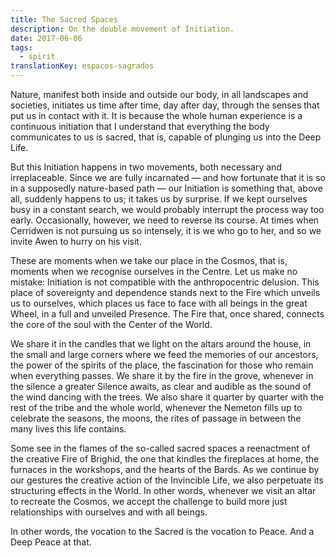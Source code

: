 ```yaml
---
title: The Sacred Spaces
description: On the double movement of Initiation.
date: 2017-06-06
tags:
  - spirit
translationKey: espacos-sagrados
---
```


Nature, manifest both inside and outside our body, in all landscapes and societies, initiates us time after time, day after day, through the senses that put us in contact with it. It is because the whole human experience is a continuous initiation that I understand that everything the body communicates to us is sacred, that is, capable of plunging us into the Deep Life.

But this Initiation happens in two movements, both necessary and irreplaceable. Since we are fully incarnated — and how fortunate that it is so in a supposedly nature-based path — our Initiation is something that, above all, suddenly happens to us; it takes us by surprise. If we kept ourselves busy in a constant search, we would probably interrupt the process way too early. Occasionally, however, we need to reverse its course. At times when Cerridwen is not pursuing us so intensely, it is we who go to her, and so we invite Awen to hurry on his visit.

These are moments when we take our place in the Cosmos, that is, moments when we *re*cognise ourselves in the Centre. Let us make no mistake: Initiation is not compatible with the anthropocentric delusion. This place of sovereignty and dependence stands next to the Fire which unveils us to ourselves, which places us face to face with all beings in the great Wheel, in a full and unveiled Presence. The Fire that, once shared, connects the core of the soul with the Center of the World.

We share it in the candles that we light on the altars around the house, in the small and large corners where we feed the memories of our ancestors, the power of the spirits of the place, the fascination for those who remain when everything passes. We share it by the fire in the grove, whenever in the silence a greater Silence awaits, as clear and audible as the sound of the wind dancing with the trees. We also share it quarter by quarter with the rest of the tribe and the whole world, whenever the Nemeton fills up to celebrate the seasons, the moons, the rites of passage in between the many lives this life contains.

Some see in the flames of the so-called sacred spaces a reenactment of the creative Fire of Brighid, the one that kindles the fireplaces at home, the furnaces in the workshops, and the hearts of the Bards. As we continue by our gestures the creative action of the Invincible Life, we also perpetuate its structuring effects in the World. In other words, whenever we visit an altar to recreate the Cosmos, we accept the challenge to build more just relationships with ourselves and with all beings.

In other words, the vocation to the Sacred is the vocation to Peace. And a Deep Peace at that.

